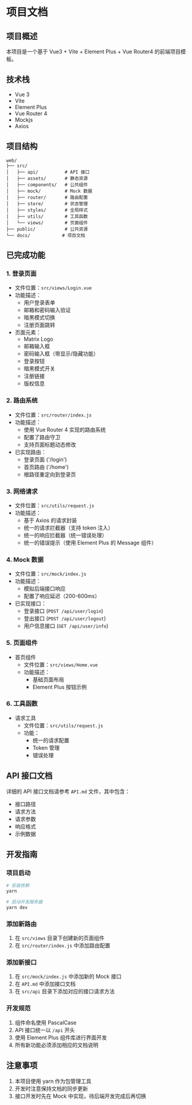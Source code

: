 # 项目文档

## 项目概述

本项目是一个基于 Vue3 + Vite + Element Plus + Vue Router4 的前端项目模板。

## 技术栈

- Vue 3
- Vite
- Element Plus
- Vue Router 4
- Mockjs
- Axios

## 项目结构

```
web/
├── src/
│   ├── api/          # API 接口
│   ├── assets/       # 静态资源
│   ├── components/   # 公共组件
│   ├── mock/         # Mock 数据
│   ├── router/       # 路由配置
│   ├── store/        # 状态管理
│   ├── styles/       # 全局样式
│   ├── utils/        # 工具函数
│   └── views/        # 页面组件
├── public/           # 公共资源
└── docs/            # 项目文档
```

## 已完成功能

### 1. 登录页面
- 文件位置：`src/views/Login.vue`
- 功能描述：
  - 用户登录表单
  - 邮箱和密码输入验证
  - 暗黑模式切换
  - 注册页面跳转
- 页面元素：
  - Matrix Logo
  - 邮箱输入框
  - 密码输入框（带显示/隐藏功能）
  - 登录按钮
  - 暗黑模式开关
  - 注册链接
  - 版权信息

### 2. 路由系统
- 文件位置：`src/router/index.js`
- 功能描述：
  - 使用 Vue Router 4 实现的路由系统
  - 配置了路由守卫
  - 支持页面标题动态修改
- 已实现路由：
  - 登录页面 ('/login')
  - 首页路由 ('/home')
  - 根路径重定向到登录页

### 3. 网络请求
- 文件位置：`src/utils/request.js`
- 功能描述：
  - 基于 Axios 的请求封装
  - 统一的请求拦截器（支持 token 注入）
  - 统一的响应拦截器（统一错误处理）
  - 统一的错误提示（使用 Element Plus 的 Message 组件）

### 4. Mock 数据
- 文件位置：`src/mock/index.js`
- 功能描述：
  - 模拟后端接口响应
  - 配置了响应延迟（200-600ms）
- 已实现接口：
  - 登录接口 (`POST /api/user/login`)
  - 登出接口 (`POST /api/user/logout`)
  - 用户信息接口 (`GET /api/user/info`)

### 5. 页面组件
- 首页组件
  - 文件位置：`src/views/Home.vue`
  - 功能描述：
    - 基础页面布局
    - Element Plus 按钮示例

### 6. 工具函数
- 请求工具
  - 文件位置：`src/utils/request.js`
  - 功能：
    - 统一的请求配置
    - Token 管理
    - 错误处理

## API 接口文档

详细的 API 接口文档请参考 `API.md` 文件，其中包含：
- 接口路径
- 请求方法
- 请求参数
- 响应格式
- 示例数据

## 开发指南

### 项目启动
```bash
# 安装依赖
yarn

# 启动开发服务器
yarn dev
```

### 添加新路由
1. 在 `src/views` 目录下创建新的页面组件
2. 在 `src/router/index.js` 中添加路由配置

### 添加新接口
1. 在 `src/mock/index.js` 中添加新的 Mock 接口
2. 在 `API.md` 中添加接口文档
3. 在 `src/api` 目录下添加对应的接口请求方法

### 开发规范
1. 组件命名使用 PascalCase
2. API 接口统一以 `/api` 开头
3. 使用 Element Plus 组件库进行界面开发
4. 所有新功能必须添加相应的文档说明

## 注意事项
1. 本项目使用 yarn 作为包管理工具
2. 开发时注意保持文档的同步更新
3. 接口开发时先在 Mock 中实现，待后端开发完成后再切换
